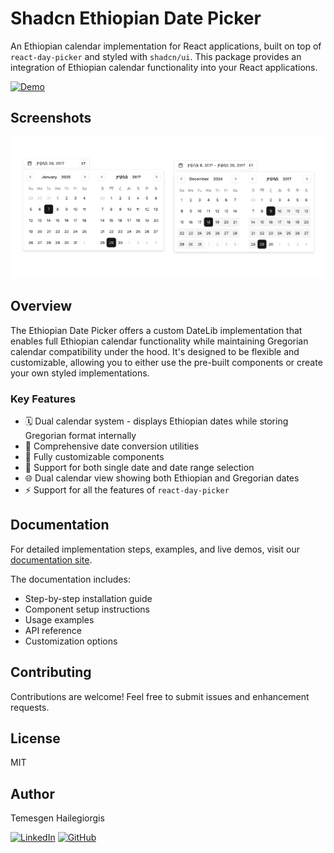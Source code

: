 # Shadcn Ethiopian Date Picker

An Ethiopian calendar implementation for React applications, built on top of `react-day-picker` and styled with `shadcn/ui`. This package provides an integration of Ethiopian calendar functionality into your React applications.

[![Demo](https://img.shields.io/badge/Demo-Visit%20Site-blue)](https://shadcn-ethiopian-date-picker.vercel.app/)

## Screenshots

![Ethiopian Date Picker Components](./public/readme.png)


## Overview

The Ethiopian Date Picker offers a custom DateLib implementation that enables full Ethiopian calendar functionality while maintaining Gregorian calendar compatibility under the hood. It's designed to be flexible and customizable, allowing you to either use the pre-built components or create your own styled implementations.

### Key Features

- 🗓️ Dual calendar system - displays Ethiopian dates while storing Gregorian format internally
- 🔄 Comprehensive date conversion utilities
- 🎨 Fully customizable components
- 📅 Support for both single date and date range selection
- 🌐 Dual calendar view showing both Ethiopian and Gregorian dates
- ⚡ Support for all the features of `react-day-picker`

## Documentation

For detailed implementation steps, examples, and live demos, visit our [documentation site](https://shadcn-ethiopian-date-picker.vercel.app/).

The documentation includes:
- Step-by-step installation guide
- Component setup instructions
- Usage examples
- API reference
- Customization options

## Contributing

Contributions are welcome! Feel free to submit issues and enhancement requests.

## License

MIT

## Author

Temesgen Hailegiorgis

[![LinkedIn](https://img.shields.io/badge/LinkedIn-Connect-blue)](https://www.linkedin.com/in/temesgen-hailegiorgis/)
[![GitHub](https://img.shields.io/badge/GitHub-Follow-black)](https://github.com/temesgen-hailegiorgis)
